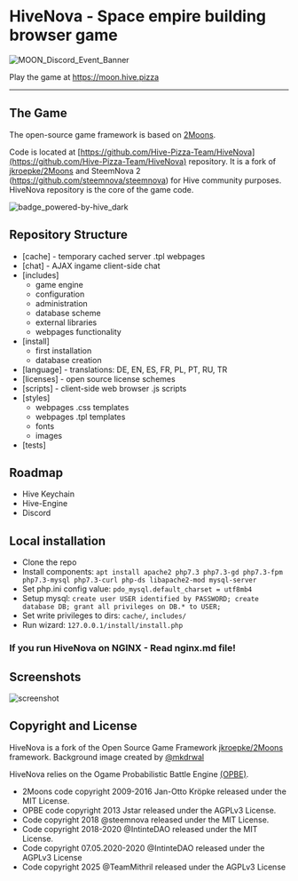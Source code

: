 # HiveNova - Space empire building browser game

![MOON_Discord_Event_Banner](https://github.com/user-attachments/assets/96607107-b195-4164-9537-241430acc86e)

Play the game at https://moon.hive.pizza

---

## The Game

The open-source game framework is based on [2Moons](https://gitter.im/2MoonsGame/Lobby/).

Code is located at [https://github.com/Hive-Pizza-Team/HiveNova](https://github.com/Hive-Pizza-Team/HiveNova) repository. It is a fork of [jkroepke/2Moons](https://github.com/jkroepke/2Moons) and SteemNova 2 (https://github.com/steemnova/steemnova) for Hive community purposes. HiveNova repository is the core of the game code.

![badge_powered-by-hive_dark](https://github.com/user-attachments/assets/803e396c-f165-40de-936c-03dd624153ad)

## Repository Structure

- [cache] - temporary cached server .tpl webpages
- [chat] - AJAX ingame client-side chat
- [includes]
  - game engine
  - configuration
  - administration
  - database scheme
  - external libraries
  - webpages functionality
- [install]
  - first installation
  - database creation
- [language] - translations: DE, EN, ES, FR, PL, PT, RU, TR
- [licenses] - open source license schemes
- [scripts] - client-side web browser .js scripts
- [styles] 
  - webpages .css templates
  - webpages .tpl templates
  - fonts
  - images
- [tests]


## Roadmap

* Hive Keychain
* Hive-Engine
* Discord
  

## Local installation

- Clone the repo
- Install components: `apt install apache2 php7.3 php7.3-gd php7.3-fpm php7.3-mysql php7.3-curl php-ds libapache2-mod mysql-server`
- Set php.ini config value: `pdo_mysql.default_charset = utf8mb4`
- Setup mysql: `create user USER identified by PASSWORD; create database DB; grant all privileges on DB.* to USER;`
- Set write privileges to dirs: `cache/`, `includes/`
- Run wizard: `127.0.0.1/install/install.php`

### If you run HiveNova on NGINX - Read nginx.md file!

## Screenshots

![screenshot](https://github.com/user-attachments/assets/3705e3c5-540c-4915-9f1b-8d4e2c6142ae)

## Copyright and License

HiveNova is a fork of the Open Source Game Framework [jkroepke/2Moons](https://github.com/jkroepke/2Moons) framework.
Background image created by [@mkdrwal](https://hive.blog/@mkdrwal)

HiveNova relies on the Ogame Probabilistic Battle Engine [(OPBE)](https://github.com/jstar88/opbe).

* 2Moons code copyright 2009-2016 Jan-Otto Kröpke released under the MIT License.
* OPBE code copyright 2013 Jstar released under the AGPLv3 License.
* Code copyright 2018 @steemnova released under the MIT License.
* Code copyright 2018-2020 @IntinteDAO released under the MIT License.
* Code copyright 07.05.2020-2020 @IntinteDAO released under the AGPLv3 License
* Code copyright 2025 @TeamMithril released under the AGPLv3 License
